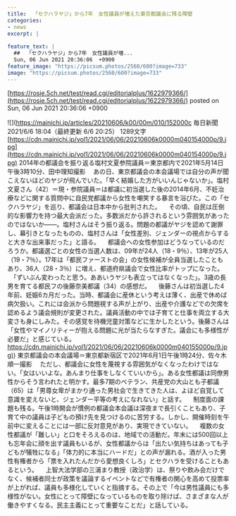 ```yaml
---
title:  「セクハラヤジ」から7年　女性議員が増えた東京都議会に残る障壁  
categories:
- news
excerpt: |
  
feature_text: |
  ##  「セクハラヤジ」から7年　女性議員が増...
  Sun, 06 Jun 2021 20:36:06  +0900
feature_image: "https://picsum.photos/2560/600?image=733"
image: "https://picsum.photos/2560/600?image=733"
---
```


[https://rosie.5ch.net/test/read.cgi/editorialplus/1622979366/](https://rosie.5ch.net/test/read.cgi/editorialplus/1622979366/)
posted on Sun, 06 Jun 2021 20:36:06  +0900

<!--more-->

![](https://mainichi.jp/articles/20210606/k00/00m/010/152000c 毎日新聞 2021/6/6 18:04（最終更新 6/6 20:25） 1289文字 [https://cdn.mainichi.jp/vol1/2021/06/06/20210606k0000m040154000p/9.jpg](https://cdn.mainichi.jp/vol1/2021/06/06/20210606k0000m040154000p/9.jpg) 2014年の都議会を振り返る塩村文夏参院議員＝東京都内で2021年5月14日午後3時10分、田中理知撮影 　あの日、東京都議会の本会議場では自分の声が聞こえないほどのヤジが飛んでいた。「早く結婚した方がいいんじゃないか」。塩村文夏さん（42）＝現・参院議員＝は都議に初当選した後の2014年6月、不妊治療などに関する質問中に自民党都議から女性を嘲笑する暴言を浴びた。この「セクハラヤジ」を巡り、都議会は日本中から批判された。 　その頃、自民は圧倒的な影響力を持つ最大会派だった。多数派だから許されるという雰囲気があったのではないか——。塩村さんはそう振り返る。問題の都議がヤジを認めて謝罪し、幕引きとなったものの、塩村さんは「女性差別、ジェンダーの視点からすると大きな出来事だった」と語る。 　都議会への女性参加はどうなっているのだろうか。都議選ごとの女性の当選人数は、09年が24人（18・9％）、13年が25人（19・7％）。17年は「都民ファーストの会」の女性候補が全員当選したこともあり、36人（28・3％）に増え、都道府県議会で女性比率がトップになった。 　「ずいぶん変わったと思う。ああいうヤジも表立ってはなくなった」。3歳の長男を育てる都民フの後藤奈美都議（34）の感想だ。 　後藤さんは初当選した4年前、妊娠6カ月だった。当時、都議会に産休という考えは薄く、出産で休めば病欠扱い。これには会派から問題視する声が上がり、出産や介護などでの欠席を認めるよう議会規則が変更された。議員活動の中では子育てと仕事を両立する大変さも身にしみた。その感覚を待機児童対策などに生かしたという。後藤さんは「女性やマイノリティーが抱える問題に光が当たらなすぎた。議会にも多様性が必要だ」と感じている。 [https://cdn.mainichi.jp/vol1/2021/06/06/20210606k0000m040155000p/9.jpg)](https://cdn.mainichi.jp/vol1/2021/06/06/20210606k0000m040155000p/9.jpg)) 東京都議会の本会議場＝東京都新宿区で2021年6月1日午後1時24分、佐々木順一撮影 　ただし、都議会に女性を蔑視する雰囲気がなくなったわけではない。「女はいいよな。あんまり仕事をしなくていいから」。ある女性都議は同僚男性からそう言われたと明かす。最多7期のベテラン、共産党の大山とも子都議（65）は「男尊女卑がまかり通った男社会で生きてきた人は、よほど自覚して意識を変えないと、ジェンダー平等の考えになれない」と話す。 　制度面の課題も残る。午後1時開会が慣例の都議会本会議は深夜まで長引くこともあり、子育て中の議員は子どもの預け先を見つけるのに苦労する。しかし、開催時刻を午前中に変えることには一部に反対意見があり、実現できていない。 　複数の女性都議が「難しい」と口をそろえるのは、地域での活動だ。年末には500回以上も忘年会に顔を出す議員もいるが、女性都議からは「出たい気持ちはあっても子どもが犠牲になる」「体力的に本当にハードだ」との声が漏れる。酒が入った男性有権者から「票を入れたんだから愛想良くしろ」とセクハラを受けることもあるという。 　上智大法学部の三浦まり教授（政治学）は、祭りや飲み会だけでなく、候補者同士が政策を議論するイベントなどで有権者の関心を高めて投票率が上がれば、議員も多様化していくと指摘する。その上で「今は男性議員にも多様性がない。女性にとって障壁になっているものを取り除けば、さまざまな人が働きやすくなる。民主主義にとって重要なことだ」と話している。

